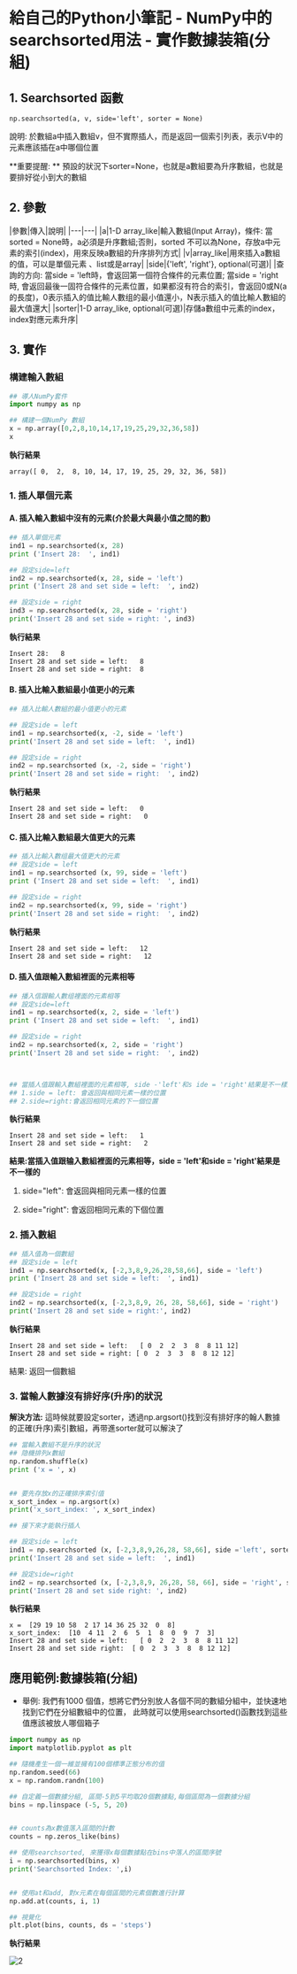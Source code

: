 # 給自己的Python小筆記 - NumPy中的 searchsorted用法 - 實作數據装箱(分組)





 ## 1.  Searchsorted 函數



```
np.searchsorted(a, v, side='left', sorter = None)
```

說明: 於數組a中插入數組v，但不實際插人，而是返回一個索引列表，表示V中的元素應該插在a中哪個位置

**重要提醒: ** 預設的狀況下sorter=None，也就是a數組要為升序數組，也就是要排好從小到大的數組





## 2. 參數




|參數|傳入|說明|
|---|---|
|a|1-D array_like|輸入數組(Input Array)，條件: 當sorted = None時，a必須是升序數組;否則，sorted 不可以為None，存放a中元素的索引(index)，用來反映a數組的升序排列方式|
|v|array_like|用來插入a數組的值，可以是單個元素 、list或是array|
|side|{'left', 'right'}, optional(可選)|
|查詢的方向: 當side = 'left時，會返回第一個符合條件的元素位置; 當side = 'right時, 會返回最後一固符合條件的元素位置，如果都沒有符合的索引，會返回0或N(a的長度)，0表示插入的值比輸人數组的最小值還小，N表示插入的值比輸人數組的最大值還大|
|sorter|1-D array_like, optional(可選)|存儲a數组中元素的index，index對應元素升序|





## 3. 實作



### 構建輸入數組
```Python
## 導人NumPy套件
import numpy as np

## 構建一個NumPy 數組
x = np.array([0,2,8,10,14,17,19,25,29,32,36,58])
x
```

**執行結果**

```
array([ 0,  2,  8, 10, 14, 17, 19, 25, 29, 32, 36, 58])
```





### 1. 插人單個元素




#### A. 插入輸入數組中沒有的元素(介於最大與最小值之間的數)
```Python
## 插入單個元素
ind1 = np.searchsorted(x, 28)
print ('Insert 28:  ', ind1)

## 設定side=left
ind2 = np.searchsorted(x, 28, side = 'left')
print ('Insert 28 and set side = left:  ', ind2)

## 設定side = right
ind3 = np.searchsorted(x, 28, side = 'right')
print('Insert 28 and set side = right: ', ind3)
```

**執行結果**

```
Insert 28:   8
Insert 28 and set side = left:   8
Insert 28 and set side = right:  8
```



#### B. 插入比輸入數組最小值更小的元素



```Python
## 插入比輸人數組的最小值更小的元素

## 設定side = left
ind1 = np.searchsorted(x, -2, side = 'left')
print('Insert 28 and set side = left:  ', ind1)

## 設定side = right
ind2 = np.searchsorted (x, -2, side = 'right')
print('Insert 28 and set side = right:  ', ind2)
```

**執行結果**

```
Insert 28 and set side = left:   0
Insert 28 and set side = right:   0
```





#### C.  插入比輸入數組最大值更大的元素



```Python
## 插入比輸入數组最大值更大的元素
## 設定side = left
ind1 = np.searchsorted (x, 99, side = 'left')
print ('Insert 28 and set side = left:  ', ind1)

## 設定side = right
ind2 = np.searchsorted(x, 99, side = 'right')
print('Insert 28 and set side = right:  ', ind2)
```

**執行結果**

```
Insert 28 and set side = left:   12
Insert 28 and set side = right:   12
```





#### D. 插入值跟輸入數組裡面的元素相等



```Python
## 播入信跟輸人數组裡面的元素相等
## 設定side=left
ind1 = np.searchsorted(x, 2, side = 'left')
print ('Insert 28 and set side = left:  ', ind1)

## 設定side = right
ind2 = np.searchsorted(x, 2, side = 'right')
print('Insert 28 and set side = right:  ', ind2)



## 當插人值跟輸入數組裡面的元素相等, side -'left'和s ide = 'right'結果是不一樣的
## 1.side = left: 會返回與相同元素一樣的位置
## 2.side=right:會返回相同元素的下一個位置
```

**執行結果**

```
Insert 28 and set side = left:   1
Insert 28 and set side = right:   2
```







**結果:當插入值跟输入數組裡面的元素相等，side = 'left'和side = 'right'結果是不一樣的**

1. side="left": 會返回與相同元素一樣的位置

2. side="right": 會返回相同元素的下個位置





### 2. 插入數組

```Python
## 插入值為一個數組
## 設定side = left
ind1 = np.searchsorted(x, [-2,3,8,9,26,28,58,66], side = 'left')
print ('Insert 28 and set side = left:  ', ind1)

## 設定side = right
ind2 = np.searchsorted(x, [-2,3,8,9, 26, 28, 58,66], side = 'right')
print('Insert 28 and set side = right:', ind2)
```

**執行結果**

```
Insert 28 and set side = left:   [ 0  2  2  3  8  8 11 12]
Insert 28 and set side = right: [ 0  2  3  3  8  8 12 12]
```



結果: 返回一個數組







### 3. 當輸人數據沒有排好序(升序)的狀況


**解決方法:** 這時候就要設定sorter，透過np.argsort()找到沒有排好序的翰人數據的正確(升序)索引數組，再带進sorter就可以解決了


```Python
## 當輸入數組不是升序的狀況
## 隐機排列x數組
np.random.shuffle(x)
print ('x = ', x)


## 要先存放x的正確排序索引值
x_sort_index = np.argsort(x)
print('x_sort_index: ', x_sort_index)

## 接下來才能執行插人

## 設定side = left
ind1 = np.searchsorted (x, [-2,3,8,9,26,28, 58,66], side ='left', sorter = x_sort_index)
print('Insert 28 and set side = left:  ', ind1)

## 設定side=right
ind2 = np.searchsorted (x, [-2,3,8,9, 26,28, 58, 66], side = 'right', sorter = x_sort_index)
print('Insert 28 and set side right: ', ind2)
```

**執行結果**

```
x =  [29 19 10 58  2 17 14 36 25 32  0  8]
x_sort_index:  [10  4 11  2  6  5  1  8  0  9  7  3]
Insert 28 and set side = left:   [ 0  2  2  3  8  8 11 12]
Insert 28 and set side right:  [ 0  2  3  3  8  8 12 12]
```



## 應用範例:數據裝箱(分組)



+ 舉例: 我們有1000 個值，想將它們分別放人各個不同的數組分組中，並快速地找到它們在分組數組中的位置， 此時就可以使用searchsorted()函數找到這些值應該被放人哪個箱子

  

  


```Python
import numpy as np
import matplotlib.pyplot as plt

## 隨機產生一個一維並擁有100個標準正態分布的值
np.random.seed(66)
x = np.random.randn(100)

## 自定義一個數據分組, 區間-5到5平均取20個數據點,每個區間為一個數據分組
bins = np.linspace (-5, 5, 20)


## counts為x數值落入區間的計數
counts = np.zeros_like(bins)

## 使用searchsorted, 來獲得x每個數據點在bins中落人的區間序號
i = np.searchsorted(bins, x)
print('Searchsorted Index: ',i)


## 使用at和add, 對x元素在每個區間的元素個數進行計算
np.add.at(counts, i, 1)

## 視覺化
plt.plot(bins, counts, ds = 'steps')
```

**執行結果**

![2](images\2.PNG)